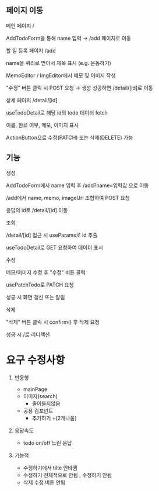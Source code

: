 ## 페이지 이동

메인 페이지 /

AddTodoForm을 통해 name 입력 → /add 페이지로 이동

할 일 등록 페이지 /add

name을 쿼리로 받아서 제목 표시 (e.g. 운동하기)

MemoEditor / ImgEditor에서 메모 및 이미지 작성

"수정" 버튼 클릭 시 POST 요청 → 생성 성공하면 /detail/[id]로 이동

상세 페이지 /detail/[id]

useTodoDetail로 해당 id의 todo 데이터 fetch

이름, 완료 여부, 메모, 이미지 표시

ActionButton으로 수정(PATCH) 또는 삭제(DELETE) 가능

## 기능

생성

AddTodoForm에서 name 입력 후 /add?name=입력값 으로 이동

/add에서 name, memo, imageUrl 조합하여 POST 요청

응답의 id로 /detail/[id] 이동

조회

/detail/[id] 접근 시 useParams로 id 추출

useTodoDetail로 GET 요청하여 데이터 표시

수정

메모/이미지 수정 후 "수정" 버튼 클릭

usePatchTodo로 PATCH 요청

성공 시 화면 갱신 또는 알림

삭제

"삭제" 버튼 클릭 시 confirm() 후 삭제 요청

성공 시 /로 리디렉션

# 요구 수정사항

1. 반응형

   - mainPage
   - 이미지(search)
     - 줄어들지않음
   - 공용 컴포넌트
     - 추가하기 +(2개나옴)

2. 응답속도
   - todo on/off 느린 응답
3. 기능적
   - 수정하기에서 tilte 안바뀜
   - 수정하기 전체적으로 안됨 , 수정하기 안됨
   - 삭제 수정 버튼 안됨

